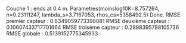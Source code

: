 Couche 1 : ends at 0.4 m. Parametres(moinslog10K=8.757264, n=0.23111247, lambda_s=3.7167053, rhos_cs=5358492.5)
Done.
RMSE premier capteur : 0.8349059773398081
RMSE deuxième capteur : 0.10607433717701664
RMSE troisème capteur : 0.2898395788105736
RMSE globale : 0.5139152775345933